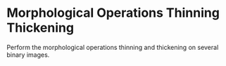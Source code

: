 # Morphological Operations Thinning Thickening
 Perform the morphological operations thinning and thickening on several binary images.
